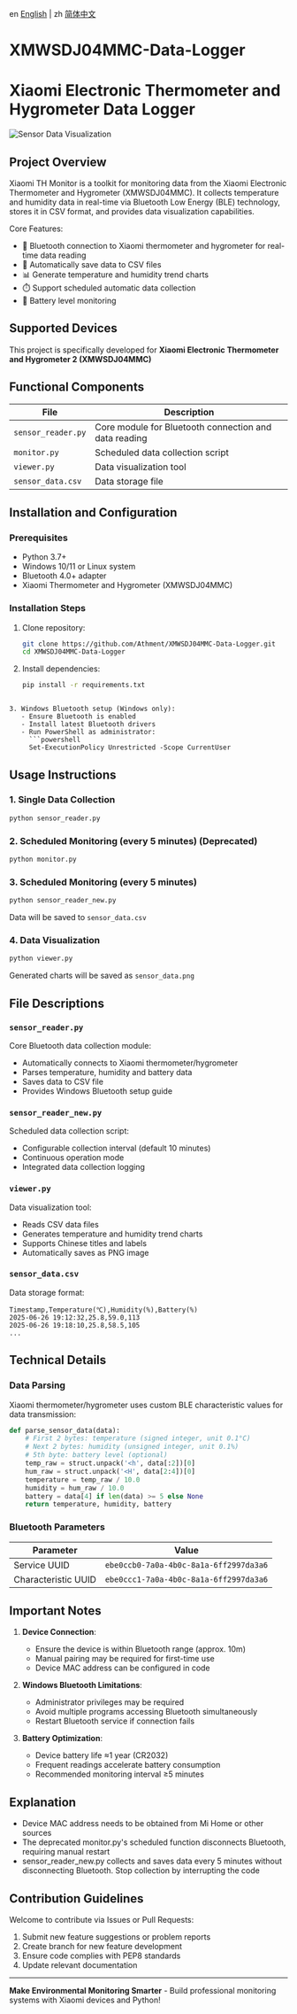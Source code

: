 en [English](readme/README.en.md) | zh [简体中文](README.md)

# XMWSDJ04MMC-Data-Logger
# Xiaomi Electronic Thermometer and Hygrometer Data Logger

![Sensor Data Visualization](sensor_data.png)

## Project Overview

Xiaomi TH Monitor is a toolkit for monitoring data from the Xiaomi Electronic Thermometer and Hygrometer (XMWSDJ04MMC). It collects temperature and humidity data in real-time via Bluetooth Low Energy (BLE) technology, stores it in CSV format, and provides data visualization capabilities.

Core Features:
- 📡 Bluetooth connection to Xiaomi thermometer and hygrometer for real-time data reading
- 💾 Automatically save data to CSV files
- 📊 Generate temperature and humidity trend charts
- ⏱️ Support scheduled automatic data collection
- 🔋 Battery level monitoring

## Supported Devices

This project is specifically developed for **Xiaomi Electronic Thermometer and Hygrometer 2 (XMWSDJ04MMC)**

## Functional Components

| File | Description |
|------|-------------|
| `sensor_reader.py` | Core module for Bluetooth connection and data reading |
| `monitor.py` | Scheduled data collection script | Deprecated, functionality merged into sensor_reader.py
| `viewer.py` | Data visualization tool | Editable |
| `sensor_data.csv` | Data storage file |

## Installation and Configuration

### Prerequisites
- Python 3.7+
- Windows 10/11 or Linux system
- Bluetooth 4.0+ adapter
- Xiaomi Thermometer and Hygrometer (XMWSDJ04MMC)

### Installation Steps

1. Clone repository:
   ```bash
   git clone https://github.com/Athment/XMWSDJ04MMC-Data-Logger.git
   cd XMWSDJ04MMC-Data-Logger
   ```

2. Install dependencies:
   ```bash
   pip install -r requirements.txt
   ```
```

3. Windows Bluetooth setup (Windows only):
   - Ensure Bluetooth is enabled
   - Install latest Bluetooth drivers
   - Run PowerShell as administrator:
     ```powershell
     Set-ExecutionPolicy Unrestricted -Scope CurrentUser
```

## Usage Instructions

### 1. Single Data Collection
```bash
python sensor_reader.py
```

### 2. Scheduled Monitoring (every 5 minutes) (Deprecated)
```bash
python monitor.py
```

### 3. Scheduled Monitoring (every 5 minutes)
```bash
python sensor_reader_new.py
```

Data will be saved to `sensor_data.csv`

### 4. Data Visualization
```bash
python viewer.py
```

Generated charts will be saved as `sensor_data.png`

## File Descriptions

### `sensor_reader.py`
Core Bluetooth data collection module:
- Automatically connects to Xiaomi thermometer/hygrometer
- Parses temperature, humidity and battery data
- Saves data to CSV file
- Provides Windows Bluetooth setup guide

### `sensor_reader_new.py`
Scheduled data collection script:
- Configurable collection interval (default 10 minutes)
- Continuous operation mode
- Integrated data collection logging

### `viewer.py`
Data visualization tool:
- Reads CSV data files
- Generates temperature and humidity trend charts
- Supports Chinese titles and labels
- Automatically saves as PNG image

### `sensor_data.csv`
Data storage format:
```csv
Timestamp,Temperature(℃),Humidity(%),Battery(%)
2025-06-26 19:12:32,25.8,59.0,113
2025-06-26 19:18:10,25.8,58.5,105
...
```

## Technical Details

### Data Parsing
Xiaomi thermometer/hygrometer uses custom BLE characteristic values for data transmission:
```python
def parse_sensor_data(data):
    # First 2 bytes: temperature (signed integer, unit 0.1°C)
    # Next 2 bytes: humidity (unsigned integer, unit 0.1%)
    # 5th byte: battery level (optional)
    temp_raw = struct.unpack('<h', data[:2])[0]
    hum_raw = struct.unpack('<H', data[2:4])[0]
    temperature = temp_raw / 10.0
    humidity = hum_raw / 10.0
    battery = data[4] if len(data) >= 5 else None
    return temperature, humidity, battery
```

### Bluetooth Parameters
| Parameter           | Value                                  |
| ------------------- | -------------------------------------- |
| Service UUID        | `ebe0ccb0-7a0a-4b0c-8a1a-6ff2997da3a6` |
| Characteristic UUID | `ebe0ccc1-7a0a-4b0c-8a1a-6ff2997da3a6` |

## Important Notes

1. **Device Connection**:
   - Ensure the device is within Bluetooth range (approx. 10m)
   - Manual pairing may be required for first-time use
   - Device MAC address can be configured in code

2. **Windows Bluetooth Limitations**:
   - Administrator privileges may be required
   - Avoid multiple programs accessing Bluetooth simultaneously
   - Restart Bluetooth service if connection fails

3. **Battery Optimization**:
   - Device battery life ≈1 year (CR2032)
   - Frequent readings accelerate battery consumption
   - Recommended monitoring interval ≥5 minutes

## Explanation
- Device MAC address needs to be obtained from Mi Home or other sources
- The deprecated monitor.py's scheduled function disconnects Bluetooth, requiring manual restart
- sensor_reader_new.py collects and saves data every 5 minutes without disconnecting Bluetooth. Stop collection by interrupting the code

## Contribution Guidelines

Welcome to contribute via Issues or Pull Requests:
1. Submit new feature suggestions or problem reports
2. Create branch for new feature development
3. Ensure code complies with PEP8 standards
4. Update relevant documentation

---

**Make Environmental Monitoring Smarter** - Build professional monitoring systems with Xiaomi devices and Python!